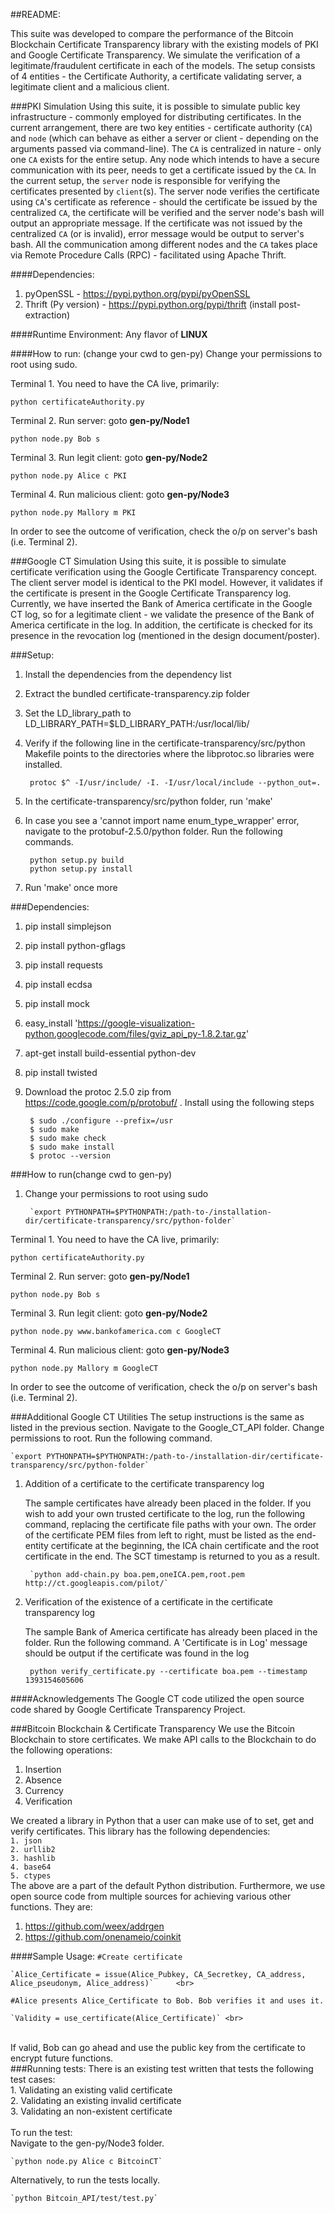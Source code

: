 ##README:

This suite was developed to compare the performance of the Bitcoin Blockchain Certificate Transparency library with the existing models of PKI and Google Certificate Transparency. We simulate the verification of a legitimate/fraudulent certificate in each of the models. The setup consists of 4 entities - the Certificate Authority, a certificate validating server, a legitimate client and a malicious client.

###PKI Simulation
Using this suite, it is possible to simulate public key infrastructure - commonly employed for distributing certificates. In the current arrangement, there are two key entities - certificate authority (`CA`) and `node` (which can behave as either a server or client - depending on the arguments passed via command-line). The `CA` is centralized in nature - only one `CA` exists for the entire setup. Any node which intends to have a secure communication with its peer, needs to get a certificate issued by the `CA`. In the current setup, the `server` node is responsible for verifying the certificates presented by `client`(s). The server node verifies the certificate using `CA`'s certificate as reference - should the certificate be issued by the centralized `CA`, the certificate will be verified and the server node's bash will output an appropriate message. If the certificate was not issued by the centralized `CA` (or is invalid), error message would be output to server's bash. All the communication among different nodes and the `CA` takes place via Remote Procedure Calls (RPC) - facilitated using Apache Thrift. 

####Dependencies:
1. pyOpenSSL - https://pypi.python.org/pypi/pyOpenSSL
2. Thrift (Py version) - https://pypi.python.org/pypi/thrift 
(install post-extraction)

####Runtime Environment: 
Any flavor of **LINUX**

####How to run: (change your cwd to gen-py)
Change your permissions to root using sudo.

Terminal 1. You need to have the CA live, primarily: 

`python certificateAuthority.py`

Terminal 2. Run server: goto **gen-py/Node1** 

`python node.py Bob s`

Terminal 3. Run legit client: goto **gen-py/Node2** 

`python node.py Alice c PKI`

Terminal 4. Run malicious client: goto **gen-py/Node3** 

`python node.py Mallory m PKI`

In order to see the outcome of verification, check the o/p on server's bash (i.e. Terminal 2).

###Google CT Simulation
Using this suite, it is possible to simulate certificate verification using the Google Certificate Transparency concept. The client server model is identical to the PKI model. However, it validates if the certificate is present in the Google Certificate Transparency log. Currently, we have inserted the Bank of America certificate in the Google CT log, so for a legitimate client - we validate the presence of the Bank of America certificate in the log. In addition, the certificate is checked for its presence in the revocation log (mentioned in the design document/poster). 

###Setup:
1. Install the dependencies from the dependency list
1. Extract the bundled certificate-transparency.zip folder
1. Set the LD_library_path to LD_LIBRARY_PATH=$LD_LIBRARY_PATH:/usr/local/lib/
1. Verify if the following line in the certificate-transparency/src/python Makefile points to the directories where the libprotoc.so libraries were installed.

        protoc $^ -I/usr/include/ -I. -I/usr/local/include --python_out=.
1. In the certificate-transparency/src/python folder, run 'make'
1. In case you see a 'cannot import name enum_type_wrapper' error, navigate to the protobuf-2.5.0/python folder. Run the following commands.

        python setup.py build
        python setup.py install
1. Run 'make' once more

###Dependencies:
1. pip install simplejson
1. pip install python-gflags
1. pip install requests
1. pip install ecdsa
1. pip install mock
1. easy_install 'https://google-visualization-python.googlecode.com/files/gviz_api_py-1.8.2.tar.gz'
1. apt-get install build-essential python-dev
1. pip install twisted
1. Download the protoc 2.5.0 zip from https://code.google.com/p/protobuf/ . Install using the following steps

        $ sudo ./configure --prefix=/usr
        $ sudo make
        $ sudo make check
        $ sudo make install
        $ protoc --version

###How to run(change cwd to gen-py)
1. Change your permissions to root using sudo

        `export PYTHONPATH=$PYTHONPATH:/path-to-/installation-dir/certificate-transparency/src/python-folder`

Terminal 1. You need to have the CA live, primarily:

`python certificateAuthority.py`

Terminal 2. Run server: goto **gen-py/Node1**

`python node.py Bob s`

Terminal 3. Run legit client: goto **gen-py/Node2**

`python node.py www.bankofamerica.com c GoogleCT`

Terminal 4. Run malicious client: goto **gen-py/Node3**

`python node.py Mallory m GoogleCT`

In order to see the outcome of verification, check the o/p on server's bash (i.e. Terminal 2).

###Additional Google CT Utilities
The setup instructions is the same as listed in the previous section.
Navigate to the Google_CT_API folder. Change permissions to root. Run the following command.

    `export PYTHONPATH=$PYTHONPATH:/path-to-/installation-dir/certificate-transparency/src/python-folder` 

1. Addition of a certificate to the certificate transparency log

    The sample certificates have already been placed in the folder. If you wish to add your own trusted certificate to the log, run the following command, replacing the certificate file paths with your own. The order of the certificate PEM files from left to right, must be listed as the end-entity certificate at the beginning, the ICA chain certificate and the root certificate in the end. The SCT timestamp is returned to you as a result.
    
        `python add-chain.py boa.pem,oneICA.pem,root.pem http://ct.googleapis.com/pilot/`
1. Verification of the existence of a certificate in the certificate transparency log

    The sample Bank of America certificate has already been placed in the folder. Run the following command. A 'Certificate is in Log' message should be output if the certificate was found in the log
    
        python verify_certificate.py --certificate boa.pem --timestamp 1393154605606

####Acknowledgements
The Google CT code utilized the open source code shared by Google Certificate Transparency Project.
        
###Bitcoin Blockchain & Certificate Transparency
We use the Bitcoin Blockchain to store certificates. We make API calls to the Blockchain to do the following operations:     <br>
1. Insertion    <br>
2. Absence      <br>
3. Currency     <br>
4. Verification <br>

We created a library in Python that a user can make use of to set, get and verify certificates. This library has the following dependencies: <br>
`1. json`         <br>
`2. urllib2`      <br>
`3. hashlib`      <br>
`4. base64`       <br>
`5. ctypes`       <br>
The above are a part of the default Python distribution. Furthermore, we use open source code from multiple sources for achieving various other functions. They are: <br>
1. https://github.com/weex/addrgen <br>
2. https://github.com/onenameio/coinkit

####Sample Usage:
`#Create certificate`   <br>

    `Alice_Certificate = issue(Alice_Pubkey, CA_Secretkey, CA_address, Alice_pseudonym, Alice_address)`     <br>
`#Alice presents Alice_Certificate to Bob. Bob verifies it and uses it.`        <br>

    `Validity = use_certificate(Alice_Certificate)` <br>
<br>
If valid, Bob can go ahead and use the public key from the certificate to encrypt future functions.
<br>
###Running tests:
There is an existing test written that tests the following test cases:  <br>
1. Validating an existing valid certificate     <br>
2. Validating an existing invalid certificate   <br>
3. Validating an non-existent certificate       <br>
<br>
To run the test: <br>
Navigate to the gen-py/Node3 folder.

    `python node.py Alice c BitcoinCT`
    
Alternatively, to run the tests locally. 

    `python Bitcoin_API/test/test.py`
 
